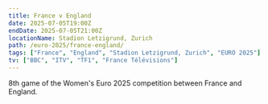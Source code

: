 ```yaml
---
title: France v England
date: 2025-07-05T19:00Z
endDate: 2025-07-05T21:00Z
locationName: Stadion Letzigrund, Zurich
path: /euro-2025/france-england/
tags: ["France", "England", "Stadion Letzigrund, Zurich", "EURO 2025"]
tv: ["BBC", "ITV", "TF1", "France Télévisions"]
---
```

8th game of the Women's Euro 2025 competition between France and England. 
